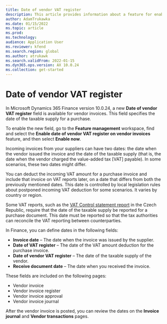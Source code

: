 ```yaml
---
title: Date of vendor VAT register
description: This article provides information about a feature for enabling date of vendor VAT register
author: AdamTrukawka
ms.date: 01/15/2022
ms.topic: article
ms.prod: 
ms.technology: 
audience: Application User
ms.reviewer: kfend
ms.search.region: global
ms.author: atrukawk
ms.search.validFrom: 2022-01-15
ms.dyn365.ops.version: AX 10.0.24
ms.collection: get-started
---
```


# Date of vendor VAT register

In Microsoft Dynamics 365 Finance version 10.0.24, a new **Date of vendor VAT register** field is available for vendor invoices. This field specifies the date of the taxable supply for a purchase.

To enable the new field, go to the **Feature management** workspace, find and select the **Enable date of vendor VAT register on vendor invoices** feature, and then select **Enable now**.

Incoming invoices from your suppliers can have two dates: the date when the vendor issued the invoice and the date of the taxable supply (that is, the date when the vendor charged the value-added tax [VAT] payable). In some scenarios, these two dates might differ.

You can deduct the incoming VAT amount for a purchase invoice and include that invoice on VAT reports later, on a date that differs from both the previously mentioned dates. This date is controlled by local legislation rules about postponed incoming VAT deduction for some scenarios. It varies by country or region.

Some VAT reports, such as the [VAT Control statement report](../czech-republic/emea-cze-vat-declaration-tax-declaration-model.md#vat-control-statement) in the Czech Republic, require that the date of the taxable supply be reported for a purchase document. This date must be reported so that the tax authorities can reconcile the VAT reporting between counterparties.

In Finance, you can define dates in the following fields:

- **Invoice date** – The date when the invoice was issued by the supplier.
- **Date of VAT register** – The date of the VAT amount deduction for the purchase invoice.
- **Date of vendor VAT register** – The date of the taxable supply of the vendor.
- **Receive document date** – The date when you received the invoice.

These fields are included on the following pages:

- Vendor invoice
- Vendor invoice register
- Vendor invoice approval
- Vendor invoice journal

After the vendor invoice is posted, you can review the dates on the **Invoice journal** and **Vendor transactions** pages.
